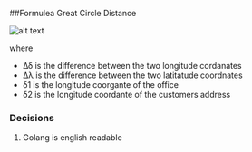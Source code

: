 ##Formulea 
Great Circle Distance 

![alt text](https://wikimedia.org/api/rest_v1/media/math/render/svg/d924c72204c36417ad81c90186cf20da997b266f)

where 
* &Delta;&delta; is the difference between the two longitude cordanates
* &Delta;&lambda; is the difference between the two latitatude coordnates 
* &delta;1 is the longitude coorgante of the office
* &delta;2 is the longitude coordante of the customers address


### Decisions 
1. Golang is english readable 







